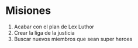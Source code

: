 # Misiones

1. Acabar con el plan de Lex Luthor
2. Crear la liga de la justicia
3. Buscar nuevos miembros que sean super heroes
